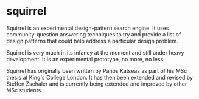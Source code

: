 squirrel
========

Squirrel is an experimental design-pattern search engine. It uses community-question answering techniques to try and provide a list of design patterns that could help address a particular design problem.

Squirrel is very much in its infancy at the moment and still under heavy development. It is an experimental prototype, no more, no less. 

Squirrel has originally been written by Panos Katseas as part of his MSc thesis at King's College London. It has then been extended and revised by Steffen Zschaler and is currently being extended and improved by other MSc students.
